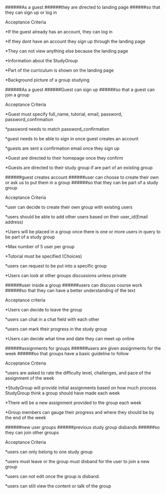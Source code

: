 ######As a guest
######they are directed to landing page
######so that they can sign up or log in 

Acceptance Criteria

*If the guest already has an account, they can log in 

*If they dont have an account they sign up through the landing page

*They can not view anything else because the landing page

*Information about the StudyGroup

*Part of the curriculum is shown on the landing page

*Background picture of a group studying

######As a guest
######Guest can sign up 
######so that a guest can join a group

Acceptance Criteria 

 *Guest must specify full_name, tutorial, email, password, password_confirmation

 *password needs to match password_confirmation

*guest needs to be able to sign in once guest creates an account

*guests are sent a confirmation email once they sign up 

*Guest are directed to their homepage once they confirm

*Guests are directed to their study group if are part of an existing group

######guest creates account
######user can choose to create their own or ask us to put them in a group
######so that they can be part of a study group

Acceptance Criteria 

*user can decide to create their own group with existing users

*users should be able to add other users based on their user_id(Email address)

*Users will be placed in a group once there is one or more users in query to be part of a study group

*Max number of 5 user per group

*Tutorial must be specified (Choices) 

*users can request to be put into a specific group

*Users can look at other groups discussions unless private

######user inside a group
######users can discuss course work
######so that they can have a better understanding of the text

Acceptance criteria

*Users can decide to leave the group 

*users can chat in a chat field with each other

*users can mark their progress in the study group

*Users can decide what time and date they can meet up online

######assignments for groups
######users are given assignments for the week
######so that groups have a basic guideline to follow

Acceptance Criteria

*users are asked to rate the difficulty level, challenges, and pace of the assignment of the week

*StudyGroup will provide initial assignments based on how much process StudyGroup think a group should have made each week

*There will be a new assignment provided to the group each week

*Group members can gauge their progress and where they should be by the end of the week

######new user groups
######previous study group disbands
######so they can join other groups

Acceptance Criteria

*users can only belong to one study group

*users must leave or the group must disband for the user to join a new group

*users can not edit once the group is disband.

*users can still view the content or talk of the group
